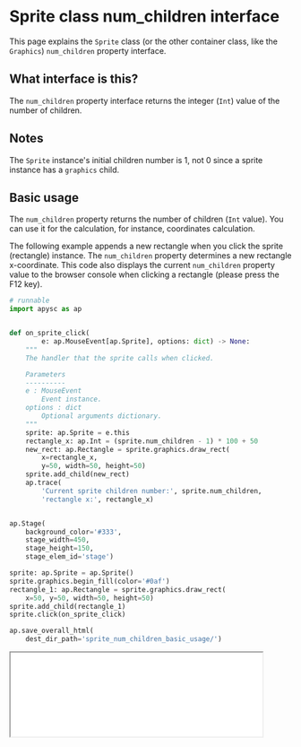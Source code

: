 # Sprite class num_children interface

This page explains the `Sprite` class (or the other container class, like the `Graphics`) `num_children` property interface.

## What interface is this?

The `num_children` property interface returns the integer (`Int`) value of the number of children.

## Notes

The `Sprite` instance's initial children number is 1, not 0 since a sprite instance has a `graphics` child.

## Basic usage

The `num_children` property returns the number of children (`Int` value). You can use it for the calculation, for instance, coordinates calculation.

The following example appends a new rectangle when you click the sprite (rectangle) instance. The `num_children` property determines a new rectangle x-coordinate. This code also displays the current `num_children` property value to the browser console when clicking a rectangle (please press the F12 key).

```py
# runnable
import apysc as ap


def on_sprite_click(
        e: ap.MouseEvent[ap.Sprite], options: dict) -> None:
    """
    The handler that the sprite calls when clicked.

    Parameters
    ----------
    e : MouseEvent
        Event instance.
    options : dict
        Optional arguments dictionary.
    """
    sprite: ap.Sprite = e.this
    rectangle_x: ap.Int = (sprite.num_children - 1) * 100 + 50
    new_rect: ap.Rectangle = sprite.graphics.draw_rect(
        x=rectangle_x,
        y=50, width=50, height=50)
    sprite.add_child(new_rect)
    ap.trace(
        'Current sprite children number:', sprite.num_children,
        'rectangle x:', rectangle_x)


ap.Stage(
    background_color='#333',
    stage_width=450,
    stage_height=150,
    stage_elem_id='stage')

sprite: ap.Sprite = ap.Sprite()
sprite.graphics.begin_fill(color='#0af')
rectangle_1: ap.Rectangle = sprite.graphics.draw_rect(
    x=50, y=50, width=50, height=50)
sprite.add_child(rectangle_1)
sprite.click(on_sprite_click)

ap.save_overall_html(
    dest_dir_path='sprite_num_children_basic_usage/')
```

<iframe src="static/sprite_num_children_basic_usage/index.html" width="450" height="150"></iframe>
